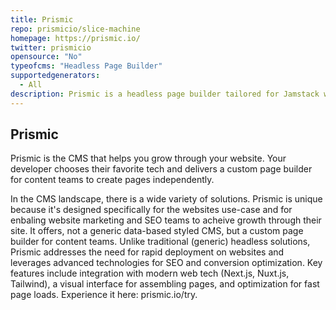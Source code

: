 ```yaml
---
title: Prismic
repo: prismicio/slice-machine
homepage: https://prismic.io/
twitter: prismicio
opensource: "No"
typeofcms: "Headless Page Builder"
supportedgenerators:
  - All
description: Prismic is a headless page builder tailored for Jamstack websites, offering a user-friendly visual interface ideal for marketers. It seamlessly integrates with popular frameworks like Next.js, Nuxt.js, and Sveltekit, simplifying website integration for developers. Trusted by major companies like Google, Netflix, Spotify, and the Container Store, Prismic is a choice for over 20,000 websites, blending ease of use with powerful functionality to support web developers and marketers to do their best work.
---
```


## Prismic

Prismic is the CMS that helps you grow through your website. 
Your developer chooses their favorite tech and delivers a custom page builder for content teams to create pages independently.

In the CMS landscape, there is a wide variety of solutions. Prismic is unique because it's designed specifically for the websites use-case and for enbaling website marketing and SEO teams to acheive growth through their site. 
It offers, not a generic data-based styled CMS, but a custom page builder for content teams. Unlike traditional (generic) headless solutions, Prismic addresses the need for rapid deployment on websites and leverages advanced technologies for SEO and conversion optimization. Key features include integration with modern web tech (Next.js, Nuxt.js, Tailwind), a visual interface for assembling pages, and optimization for fast page loads. Experience it here: prismic.io/try.
